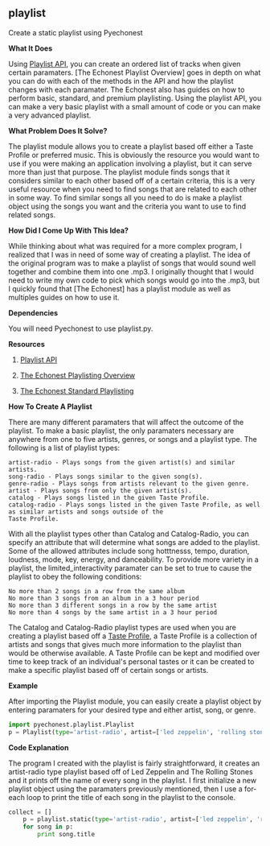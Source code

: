 ## playlist

Create a static playlist using Pyechonest

**What It Does**

Using [Playlist API], you can create an ordered list of tracks when given certain paramaters. [The Echonest Playlist Overview] goes in depth on what you can do with each of the methods in the API and how the playlist changes with each paramater. The Echonest also has guides on how to perform basic, standard, and premium playlisting. Using the playlist API, you can make a very basic playlist with a small amount of code or you can make a very advanced playlist.

**What Problem Does It Solve?**

The playlist module allows you to create a playlist based off either a Taste Profile or preferred music. This is obviously the resource you would want to use if you were making an application involving a playlist, but it can serve more than just that purpose. The playlist module finds songs that it considers similar to each other based off of a certain criteria, this is a very useful resource when you need to find songs that are related to each other in some way. To find similar songs all you need to do is make a playlist object using the songs you want and the criteria you want to use to find related songs.

**How Did I Come Up With This Idea?**

While thinking about what was required for a more complex program, I realized that I was in need of some way of creating a playlist. The idea of the original program was to make a playlist of songs that would sound well together and combine them into one .mp3. I originally thought that I would need to write my own code to pick which songs would go into the .mp3, but I quickly found that [The Echonest] has a playlist module as well as multiples guides on how to use it.

**Dependencies**

You will need Pyechonest to use playlist.py.

**Resources**
1. [Playlist API]

2. [The Echonest Playlisting Overview]

3. [The Echonest Standard Playlisting]

**How To Create A Playlist**

There are many different paramaters that will affect the outcome of the playlist. To make a basic playlist, the only paramaters necessary are anywhere from one to five artists, genres, or songs and a playlist type. The following is a list of playlist types:

    artist-radio - Plays songs from the given artist(s) and similar artists.
    song-radio - Plays songs similar to the given song(s).
    genre-radio - Plays songs from artists relevant to the given genre.
    artist - Plays songs from only the given artist(s).
    catalog - Plays songs listed in the given Taste Profile.
    catalog-radio - Plays songs listed in the given Taste Profile, as well as similar artists and songs outside of the 
    Taste Profile.

With all the playlist types other than Catalog and Catalog-Radio, you can specify an attribute that will determine what songs are added to the playlist. Some of the allowed attributes include song hotttnesss, tempo, duration, loudness, mode, key, energy, and danceability. To provide more variety in a playlist, the limited_interactivity paramater can be set to true to cause the playlist to obey the following conditions:

    No more than 2 songs in a row from the same album
    No more than 3 songs from an album in a 3 hour period
    No more than 3 different songs in a row by the same artist
    No more than 4 songs by the same artist in a 3 hour period
    
The Catalog and Catalog-Radio playlist types are used when you are creating a playlist based off a [Taste Profile], a Taste Profile is a collection of artists and songs that gives much more information to the playlist than would be otherwise available. A Taste Profile can be kept and modified over time to keep track of an individual's personal tastes or it can be created to make a specific playlist based off of certain songs or artists.

**Example**

After importing the Playlist module, you can easily create a playlist object by entering paramaters for your desired type and either artist, song, or genre.
```python
import pyechonest.playlist.Playlist
p = Playlist(type='artist-radio', artist=['led zeppelin', 'rolling stones'])
```

**Code Explanation**

The program I created with the playlist is fairly straightforward, it creates an artist-radio type playlist based off of Led Zeppelin and The Rolling Stones and it prints off the name of every song in the playlist. I first initialize a new playlist object using the paramaters previously mentioned, then I use a for-each loop to print the title of each song in the playlist to the console.
```python
collect = []
    p = playlist.static(type='artist-radio', artist=['led zeppelin', 'rolling stones'])
    for song in p:
        print song.title
```

[Playlist API]: http://echonest.github.io/remix/apidocs/pyechonest.playlist.Playlist-class.html
[The Echonest Playlisting Overview]: http://developer.echonest.com/docs/v4/playlisting.html
[The Echonest Standard Playlisting]: http://developer.echonest.com/docs/v4/standard.html
[Taste Profile]: http://developer.echonest.com/docs/v4/catalog.html
